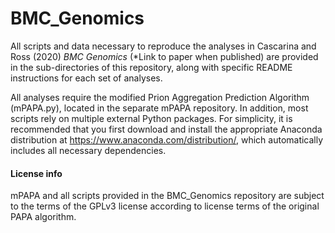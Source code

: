 # BMC_Genomics

All scripts and data necessary to reproduce the analyses in Cascarina and Ross (2020) *BMC Genomics* (\*Link to paper when published) are provided in the sub-directories of this repository, along with specific README instructions for each set of analyses.

All analyses require the modified Prion Aggregation Prediction Algorithm (mPAPA.py), located in the separate mPAPA repository. In addition, most scripts rely on multiple external Python packages. For simplicity, it is recommended that you first download and install the appropriate Anaconda distribution at https://www.anaconda.com/distribution/, which automatically includes all necessary dependencies.


#### License info
mPAPA and all scripts provided in the BMC_Genomics repository are subject to the terms of the GPLv3 license according to license terms of the original PAPA algorithm.
